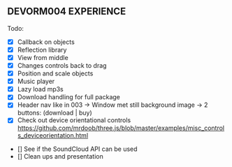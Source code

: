 DEVORM004 EXPERIENCE
---

Todo:
  - [x] Callback on objects
  - [x] Reflection library
  - [x] View from middle
  - [x] Changes controls back to drag
  - [x] Position and scale objects
  - [x] Music player
  - [x] Lazy load mp3s
  - [x] Download handling for full package
  - [x] Header nav like in 003
      -> Window met still background image
      -> 2 buttons: (download | buy)
  - [x] Check out device orientational controls https://github.com/mrdoob/three.js/blob/master/examples/misc_controls_deviceorientation.html    
  - [] See if the SoundCloud API can be used
  - [] Clean ups and presentation
